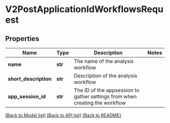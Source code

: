 # V2PostApplicationIdWorkflowsRequest

## Properties
Name | Type | Description | Notes
------------ | ------------- | ------------- | -------------
**name** | **str** | The name of the analysis workflow | 
**short_description** | **str** | Description of the analysis workflow | 
**app_session_id** | **str** | The ID of the appsession to gather settings from when creating the workflow | 

[[Back to Model list]](../README.md#documentation-for-models) [[Back to API list]](../README.md#documentation-for-api-endpoints) [[Back to README]](../README.md)

